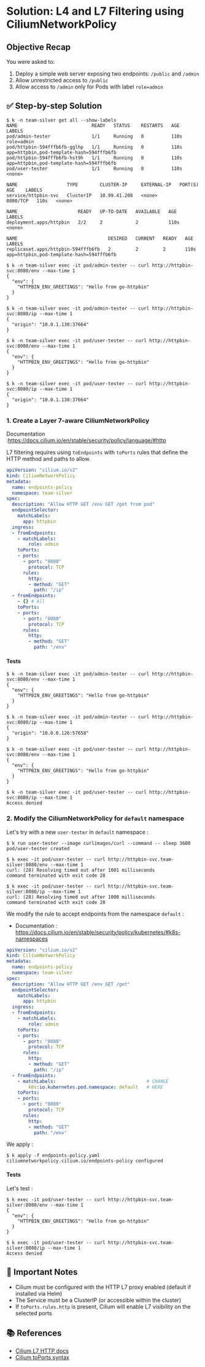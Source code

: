 # Solution: L4 and L7 Filtering using CiliumNetworkPolicy

## Objective Recap
You were asked to:
1. Deploy a simple web server exposing two endpoints: `/public` and `/admin`
2. Allow unrestricted access to `/public`
3. Allow access to `/admin` only for Pods with label `role=admin`


## ✅ Step-by-step Solution


```
$ k -n team-silver get all --show-labels 
NAME                           READY   STATUS    RESTARTS   AGE    LABELS
pod/admin-tester               1/1     Running   0          110s   role=admin
pod/httpbin-594fffb6fb-gglhp   1/1     Running   0          110s   app=httpbin,pod-template-hash=594fffb6fb
pod/httpbin-594fffb6fb-hst9h   1/1     Running   0          110s   app=httpbin,pod-template-hash=594fffb6fb
pod/user-tester                1/1     Running   0          110s   <none>

NAME                  TYPE        CLUSTER-IP     EXTERNAL-IP   PORT(S)    AGE    LABELS
service/httpbin-svc   ClusterIP   10.99.41.208   <none>        8080/TCP   110s   <none>

NAME                      READY   UP-TO-DATE   AVAILABLE   AGE    LABELS
deployment.apps/httpbin   2/2     2            2           110s   <none>

NAME                                 DESIRED   CURRENT   READY   AGE    LABELS
replicaset.apps/httpbin-594fffb6fb   2         2         2       110s   app=httpbin,pod-template-hash=594fffb6fb
```


```
$ k -n team-silver exec -it pod/admin-tester -- curl http://httpbin-svc:8080/env --max-time 1
{
  "env": {
    "HTTPBIN_ENV_GREETINGS": "Hello from go-httpbin"
  }
}

$ k -n team-silver exec -it pod/admin-tester -- curl http://httpbin-svc:8080/ip --max-time 1
{
  "origin": "10.0.1.130:37664"
}

$ k -n team-silver exec -it pod/user-tester -- curl http://httpbin-svc:8080/env --max-time 1
{
  "env": {
    "HTTPBIN_ENV_GREETINGS": "Hello from go-httpbin"
  }
}

$ k -n team-silver exec -it pod/user-tester -- curl http://httpbin-svc:8080/ip --max-time 1
{
  "origin": "10.0.1.130:37664"
}
```

### 1. Create a Layer 7-aware CiliumNetworkPolicy

Documentation :https://docs.cilium.io/en/stable/security/policy/language/#http

L7 filtering requires using `toEndpoints` with `toPorts` rules that define the HTTP method and paths to allow.

```yaml
apiVersion: "cilium.io/v2"
kind: CiliumNetworkPolicy
metadata:
  name: endpoints-policy
  namespace: team-silver
spec:
  description: "Allow HTTP GET /env GET /get from pod"
  endpointSelector:
    matchLabels:
      app: httpbin
  ingress:
  - fromEndpoints:
    - matchLabels:
        role: admin
    toPorts:
    - ports:
      - port: "8080"
        protocol: TCP
      rules:
        http:
        - method: "GET"
          path: "/ip"
  - fromEndpoints:
    - {} # All 
    toPorts:
    - ports:
      - port: "8080"
        protocol: TCP
      rules:
        http:
        - method: "GET"
          path: "/env"
```

#### Tests


```
$ k -n team-silver exec -it pod/admin-tester -- curl http://httpbin-svc:8080/env --max-time 1
{
  "env": {
    "HTTPBIN_ENV_GREETINGS": "Hello from go-httpbin"
  }
}

$ k -n team-silver exec -it pod/admin-tester -- curl http://httpbin-svc:8080/ip --max-time 1
{
  "origin": "10.0.0.126:57658"
}

$ k -n team-silver exec -it pod/user-tester -- curl http://httpbin-svc:8080/env --max-time 1
{
  "env": {
    "HTTPBIN_ENV_GREETINGS": "Hello from go-httpbin"
  }
}

$ k -n team-silver exec -it pod/user-tester -- curl http://httpbin-svc:8080/ip --max-time 1
Access denied
```

###  2. Modify the CiliumNetworkPolicy for `default` namespace

Let's try with a new `user-tester` in `default` namespace :

```
$ k run user-tester --image curlimages/curl --command -- sleep 3600
pod/user-tester created

$ k exec -it pod/user-tester -- curl http://httpbin-svc.team-silver:8080/env --max-time 1
curl: (28) Resolving timed out after 1001 milliseconds
command terminated with exit code 28

$ k exec -it pod/user-tester -- curl http://httpbin-svc.team-silver:8080/ip --max-time 1
curl: (28) Resolving timed out after 1000 milliseconds
command terminated with exit code 28
```

We modify the rule to accept endpoints from the namespace `default` : 
- Documentation : https://docs.cilium.io/en/stable/security/policy/kubernetes/#k8s-namespaces

```yaml
apiVersion: "cilium.io/v2"
kind: CiliumNetworkPolicy
metadata:
  name: endpoints-policy
  namespace: team-silver
spec:
  description: "Allow HTTP GET /env GET /get"
  endpointSelector:
    matchLabels:
      app: httpbin
  ingress:
  - fromEndpoints:
    - matchLabels:     
        role: admin
    toPorts:
    - ports:
      - port: "8080"
        protocol: TCP
      rules:
        http:
        - method: "GET"
          path: "/ip"
  - fromEndpoints:
    - matchLabels:                                 # CHANGE
        k8s:io.kubernetes.pod.namespace: default   # HERE
    toPorts:
    - ports:
      - port: "8080"
        protocol: TCP
      rules:
        http:
        - method: "GET"
          path: "/env"
```

We apply :

```
$ k apply -f endpoints-policy.yaml 
ciliumnetworkpolicy.cilium.io/endpoints-policy configured
```

#### Tests

Let's test :

```
$ k exec -it pod/user-tester -- curl http://httpbin-svc.team-silver:8080/env --max-time 1
{
  "env": {
    "HTTPBIN_ENV_GREETINGS": "Hello from go-httpbin"
  }
}

$ k exec -it pod/user-tester -- curl http://httpbin-svc.team-silver:8080/ip --max-time 1
Access denied
```

## 📘 Important Notes

- Cilium must be configured with the HTTP L7 proxy enabled (default if installed via Helm)
- The Service must be a ClusterIP (or accessible within the cluster)
- If `toPorts.rules.http` is present, Cilium will enable L7 visibility on the selected ports

## 📚 References
- [Cilium L7 HTTP docs](https://docs.cilium.io/en/stable/policy/language/#http-rules)
- [Cilium toPorts syntax](https://docs.cilium.io/en/stable/policy/language/#ports)

